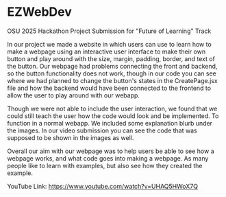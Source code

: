 # EZWebDev
OSU 2025 Hackathon Project Submission for "Future of Learning" Track


In our project we made a website in which users can use to learn how to make a webpage using an interactive user interface to make their own button and play around with the size, margin, padding, border, and text of the button. Our webpage had problems connecting the front and backend, so the button functionality does not work, though in our code you can see where we had planned to change the button's states in the CreatePage.jsx file and how the backend would have been connected to the frontend to allow the user to play around with our webapp.

Though we were not able to include the user interaction, we found that we could still teach the user how the code would look and be implemented. To function in a normal webapp. We included some explanation blurb under the images. In our video submission you can see the code that was supposed to be shown in the images as well.

Overall our aim with our webpage was to help users be able to see how a webpage works, and what code goes into making a webpage. As many people like to learn with examples, but also see how they created the example.

YouTube Link: https://www.youtube.com/watch?v=UHAQ5HWoX7Q
